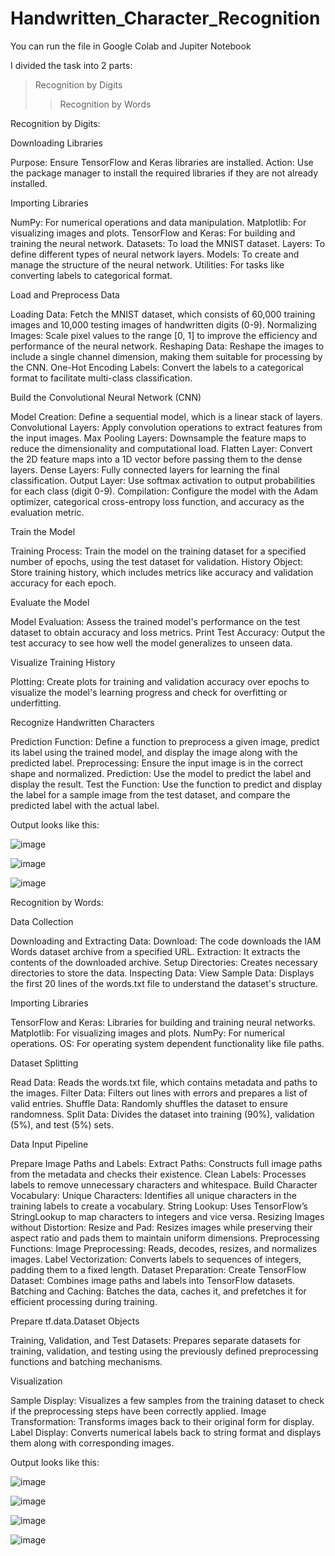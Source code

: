# Handwritten_Character_Recognition

You can run the file in Google Colab and Jupiter Notebook

I divided the task into 2 parts:
> Recognition by Digits
>> Recognition by Words

Recognition by Digits:

Downloading Libraries

Purpose: Ensure TensorFlow and Keras libraries are installed.
Action: Use the package manager to install the required libraries if they are not already installed.

Importing Libraries

NumPy: For numerical operations and data manipulation.
Matplotlib: For visualizing images and plots.
TensorFlow and Keras: For building and training the neural network.
Datasets: To load the MNIST dataset.
Layers: To define different types of neural network layers.
Models: To create and manage the structure of the neural network.
Utilities: For tasks like converting labels to categorical format.

Load and Preprocess Data

Loading Data: Fetch the MNIST dataset, which consists of 60,000 training images and 10,000 testing images of handwritten digits (0-9).
Normalizing Images: Scale pixel values to the range [0, 1] to improve the efficiency and performance of the neural network.
Reshaping Data: Reshape the images to include a single channel dimension, making them suitable for processing by the CNN.
One-Hot Encoding Labels: Convert the labels to a categorical format to facilitate multi-class classification.

Build the Convolutional Neural Network (CNN)

Model Creation: Define a sequential model, which is a linear stack of layers.
Convolutional Layers: Apply convolution operations to extract features from the input images.
Max Pooling Layers: Downsample the feature maps to reduce the dimensionality and computational load.
Flatten Layer: Convert the 2D feature maps into a 1D vector before passing them to the dense layers.
Dense Layers: Fully connected layers for learning the final classification.
Output Layer: Use softmax activation to output probabilities for each class (digit 0-9).
Compilation: Configure the model with the Adam optimizer, categorical cross-entropy loss function, and accuracy as the evaluation metric.

Train the Model

Training Process: Train the model on the training dataset for a specified number of epochs, using the test dataset for validation.
History Object: Store training history, which includes metrics like accuracy and validation accuracy for each epoch.

Evaluate the Model

Model Evaluation: Assess the trained model's performance on the test dataset to obtain accuracy and loss metrics.
Print Test Accuracy: Output the test accuracy to see how well the model generalizes to unseen data.

Visualize Training History

Plotting: Create plots for training and validation accuracy over epochs to visualize the model's learning progress and check for overfitting or underfitting.

Recognize Handwritten Characters

Prediction Function: Define a function to preprocess a given image, predict its label using the trained model, and display the image along with the predicted label.
Preprocessing: Ensure the input image is in the correct shape and normalized.
Prediction: Use the model to predict the label and display the result.
Test the Function: Use the function to predict and display the label for a sample image from the test dataset, and compare the predicted label with the actual label.

Output looks like this:

![image](https://github.com/user-attachments/assets/4340a39a-a393-4687-ba5b-756f7cc53311)

![image](https://github.com/user-attachments/assets/47ada4a3-9e5b-4269-8c74-10fa800ca618)

![image](https://github.com/user-attachments/assets/fd0eb541-8c80-421f-8802-50ae442e902f)

Recognition by Words:

Data Collection

Downloading and Extracting Data:
Download: The code downloads the IAM Words dataset archive from a specified URL.
Extraction: It extracts the contents of the downloaded archive.
Setup Directories: Creates necessary directories to store the data.
Inspecting Data:
View Sample Data: Displays the first 20 lines of the words.txt file to understand the dataset's structure.

Importing Libraries

TensorFlow and Keras: Libraries for building and training neural networks.
Matplotlib: For visualizing images and plots.
NumPy: For numerical operations.
OS: For operating system dependent functionality like file paths.

Dataset Splitting

Read Data: Reads the words.txt file, which contains metadata and paths to the images.
Filter Data: Filters out lines with errors and prepares a list of valid entries.
Shuffle Data: Randomly shuffles the dataset to ensure randomness.
Split Data: Divides the dataset into training (90%), validation (5%), and test (5%) sets.

Data Input Pipeline

Prepare Image Paths and Labels:
Extract Paths: Constructs full image paths from the metadata and checks their existence.
Clean Labels: Processes labels to remove unnecessary characters and whitespace.
Build Character Vocabulary:
Unique Characters: Identifies all unique characters in the training labels to create a vocabulary.
String Lookup: Uses TensorFlow’s StringLookup to map characters to integers and vice versa.
Resizing Images without Distortion:
Resize and Pad: Resizes images while preserving their aspect ratio and pads them to maintain uniform dimensions.
Preprocessing Functions:
Image Preprocessing: Reads, decodes, resizes, and normalizes images.
Label Vectorization: Converts labels to sequences of integers, padding them to a fixed length.
Dataset Preparation:
Create TensorFlow Dataset: Combines image paths and labels into TensorFlow datasets.
Batching and Caching: Batches the data, caches it, and prefetches it for efficient processing during training.

Prepare tf.data.Dataset Objects

Training, Validation, and Test Datasets: Prepares separate datasets for training, validation, and testing using the previously defined preprocessing functions and batching mechanisms.

Visualization

Sample Display: Visualizes a few samples from the training dataset to check if the preprocessing steps have been correctly applied.
Image Transformation: Transforms images back to their original form for display.
Label Display: Converts numerical labels back to string format and displays them along with corresponding images.

Output looks like this:

![image](https://github.com/user-attachments/assets/ab619e61-f4db-4b7c-843a-74faec534e69)

![image](https://github.com/user-attachments/assets/5708553f-b200-407d-8822-ed69fe15e89b)

![image](https://github.com/user-attachments/assets/091e5680-095f-495d-9076-8cb9aa3a0d47)

![image](https://github.com/user-attachments/assets/7b662a8b-18ff-4313-b880-46311d986a4b)
